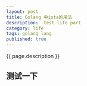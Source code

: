 ```yaml
---
layout: post
title: Golang 中iota的用法
description:  test life part
category: life
tags: golang lang
published: true
---
```


{{ page.description }}

## 测试一下 ##